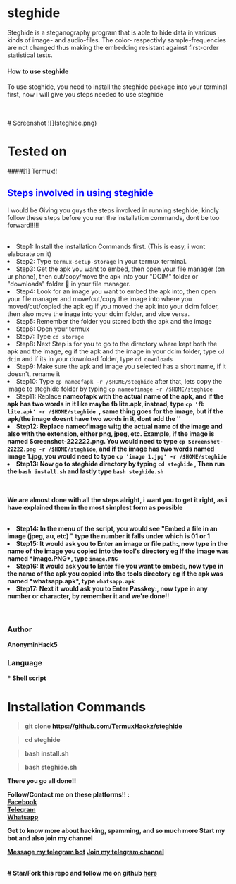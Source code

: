 # steghide
Steghide is a steganography program that is able to hide data in various kinds of image- and audio-files. The color- respectivly sample-frequencies are not changed thus making the embedding resistant against first-order statistical tests.
<h4>How to use steghide</h4>
<p>To use steghide,  you need to install the steghide package into your terminal first, now i will give you steps needed to use steghide</p>
<br>
<br>
# Screenshot 
![](steghide.png)

# Tested on
####[1] Termux!! 
<br>

<h2 style="color: blue;">Steps involved in using steghide</h2>
<p>I would be Giving you guys the steps involved in running steghide, kindly follow these steps before you run the installation commands, dont be too forward!!!!! </p>
<br/>
<li>Step1: Install the installation Commands first. (This is easy,  i wont elaborate on it) </li>
<li>Step2: Type <code>termux-setup-storage</code> in your termux terminal. </li>
<li>Step3: Get the apk you want to embed, then open your file manager (on ur phone), then cut/copy/move the apk into your "DCIM" folder or "downloads" folder 📁 in your file manager. </li> 
<li>Step4: Look for an image you want to embed the apk into, then open your file manager and move/cut/copy the image into where you moved/cut/copied the apk eg if you moved the apk into your dcim folder,  then also move the inage into your dcim folder, and vice versa. </li>
<li>Step5: Remember the folder you stored both the apk and the image</li>
<li>Step6: Open your termux</li>
<li>Step7: Type <code>cd storage</code></li>
<li>Step8: Next Step is for you to go to the directory where kept both the apk and the image, eg if the apk and the image in your dcim folder, type <code>cd dcim</code> and if its in your download folder, type <code>cd downloads </code> </li>
<li>Step9: Make sure the apk and image you selected has a short name, if it doesn't, rename it</li>
<li>Step10: Type <code>cp nameofapk -r /$HOME/steghide</code> after that, lets copy the image to steghide folder by typing <code>cp nameofimage -r /$HOME/steghide</code> </li>
<li>Step11: Replace <b>nameofapk<b> with the actual name of the apk, and if the apk has two words in it like maybe fb lite.apk,  instead, type <code>cp 'fb lite.apk' -r /$HOME/steghide </code>, same thing goes for the image, but if the apk/the image doesnt have two words in it,  dont add the ''</li>
<li>Step12: Replace <b>nameofimage</b> witg the actual name of the image and also with the extension, either png, jpeg, etc. Example, if the image is named Screenshot-222222.png. You would need to type <code>cp Screenshot-22222.png -r /$HOME/steghide</code>, and if the image has two words named <b>image 1.jpg</b>, you would need to type <code>cp 'image 1.jpg' -r /$HOME/steghide</code></li>
<li>Step13: Now go to steghide directory by typing <code>cd steghide</code> , Then run the <code>bash install.sh</code> and lastly type <code>bash steghide.sh</code></li>
<br>
<br>
<p>We are almost done with all the steps alright, i want you to get it right, as i have explained them in the most simplest form as possible</p>
<br>
<li>Step14: In the menu of the script, you would see "Embed a file in an image (jpeg, au, etc) " type the number it falls under which is 01 or 1</li>
<li>Step15: It would ask you to Enter an image or file path:, now type in the name of the image you copied into the tool's directory eg If the image was named *image.PNG*,  type <code>image.PNG</code> </li>
<li>Step16: It would ask you to Enter file you want to embed:, now type in the name of the apk you  copied into the tools directory eg if the apk was named *whatsapp.apk*, type <code>whatsapp.apk</code> </li>
<li>Step17: Next it would ask you to Enter Passkey:, now type in any number or character, by remember it and we're done!! </li>
<br>
<br>
<h3>Author</h3>
<b>AnonyminHack5</b>

<h3>Language</h3>
* Shell script

# Installation Commands 

> git clone https://github.com/TermuxHackz/steghide

> cd steghide 

> bash install.sh

> bash steghide.sh

There you go all done!! 

Follow/Contact me on these platforms!! :<br>
<a href="https://facebook.com/AnonyminHack5" target="_blank" alt="AnonyminHack5">Facebook</a><br>
<a href="https://t.me/AnonyminHack5" target="_blank" alt="My Telegram">Telegram</a><br>
<a href="https://wa.me/+234903367758" target="_blank">Whatsapp</a><br>

Get to know more about hacking, spamming, and so much more 
Start my bot and also join my channel

<a href="https://t.me/Termux1_bot" target="_blank">Message my telegram bot</a>
<a href="https://t.me/termuxhackz1" target="_blank">Join my telegram channel</a>

<br>
# Star/Fork this repo and follow me on github <a href="https://github.com/TermuxHackz">here</a>




